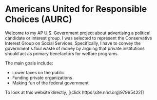 # Americans United for Responsible Choices (AURC)

Welcome to my AP U.S. Government project about advertising a political candidate or interest group. I was selected to represent the Conservative Interest Group on Social Services. Specifically, I have to convey the government's foul waste of money by arguing that private institutions should act as primary benefactors for welfare programs.

The main goals include:
- Lower taxes on the public
- Funding private organizations
- Making fun of the federal government


To look at this website directly, [(click https:\\site.nhd.org\97995422)]
